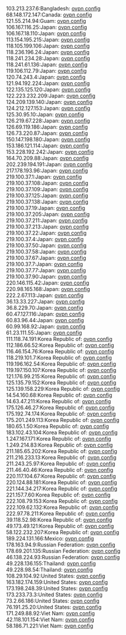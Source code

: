 103.213.237.6:Bangladesh: [ovpn config](vpn/103_213_237_6.ovpn)  
68.148.172.147:Canada: [ovpn config](vpn/68_148_172_147.ovpn)  
121.55.214.94:Guam: [ovpn config](vpn/121_55_214_94.ovpn)  
106.167.116.25:Japan: [ovpn config](vpn/106_167_116_25.ovpn)  
106.167.18.110:Japan: [ovpn config](vpn/106_167_18_110.ovpn)  
113.154.195.215:Japan: [ovpn config](vpn/113_154_195_215.ovpn)  
118.105.199.106:Japan: [ovpn config](vpn/118_105_199_106.ovpn)  
118.236.196.24:Japan: [ovpn config](vpn/118_236_196_24.ovpn)  
118.241.234.28:Japan: [ovpn config](vpn/118_241_234_28.ovpn)  
118.241.61.136:Japan: [ovpn config](vpn/118_241_61_136.ovpn)  
119.106.112.79:Japan: [ovpn config](vpn/119_106_112_79.ovpn)  
120.74.243.4:Japan: [ovpn config](vpn/120_74_243_4.ovpn)  
121.94.192.224:Japan: [ovpn config](vpn/121_94_192_224.ovpn)  
122.135.125.120:Japan: [ovpn config](vpn/122_135_125_120.ovpn)  
122.223.232.209:Japan: [ovpn config](vpn/122_223_232_209.ovpn)  
124.209.139.140:Japan: [ovpn config](vpn/124_209_139_140.ovpn)  
124.212.127.153:Japan: [ovpn config](vpn/124_212_127_153.ovpn)  
125.30.95.10:Japan: [ovpn config](vpn/125_30_95_10.ovpn)  
126.219.67.228:Japan: [ovpn config](vpn/126_219_67_228.ovpn)  
126.69.119.186:Japan: [ovpn config](vpn/126_69_119_186.ovpn)  
126.73.220.87:Japan: [ovpn config](vpn/126_73_220_87.ovpn)  
150.147.198.180:Japan: [ovpn config](vpn/150_147_198_180.ovpn)  
153.186.121.114:Japan: [ovpn config](vpn/153_186_121_114.ovpn)  
153.228.192.242:Japan: [ovpn config](vpn/153_228_192_242.ovpn)  
164.70.209.88:Japan: [ovpn config](vpn/164_70_209_88.ovpn)  
202.239.194.191:Japan: [ovpn config](vpn/202_239_194_191.ovpn)  
217.178.193.96:Japan: [ovpn config](vpn/217_178_193_96.ovpn)  
219.100.37.1:Japan: [ovpn config](vpn/219_100_37_1.ovpn)  
219.100.37.108:Japan: [ovpn config](vpn/219_100_37_108.ovpn)  
219.100.37.109:Japan: [ovpn config](vpn/219_100_37_109.ovpn)  
219.100.37.125:Japan: [ovpn config](vpn/219_100_37_125.ovpn)  
219.100.37.138:Japan: [ovpn config](vpn/219_100_37_138.ovpn)  
219.100.37.19:Japan: [ovpn config](vpn/219_100_37_19.ovpn)  
219.100.37.205:Japan: [ovpn config](vpn/219_100_37_205.ovpn)  
219.100.37.211:Japan: [ovpn config](vpn/219_100_37_211.ovpn)  
219.100.37.213:Japan: [ovpn config](vpn/219_100_37_213.ovpn)  
219.100.37.22:Japan: [ovpn config](vpn/219_100_37_22.ovpn)  
219.100.37.4:Japan: [ovpn config](vpn/219_100_37_4.ovpn)  
219.100.37.50:Japan: [ovpn config](vpn/219_100_37_50.ovpn)  
219.100.37.58:Japan: [ovpn config](vpn/219_100_37_58.ovpn)  
219.100.37.67:Japan: [ovpn config](vpn/219_100_37_67.ovpn)  
219.100.37.7:Japan: [ovpn config](vpn/219_100_37_7.ovpn)  
219.100.37.77:Japan: [ovpn config](vpn/219_100_37_77.ovpn)  
219.100.37.90:Japan: [ovpn config](vpn/219_100_37_90.ovpn)  
220.146.115.42:Japan: [ovpn config](vpn/220_146_115_42.ovpn)  
220.98.165.168:Japan: [ovpn config](vpn/220_98_165_168.ovpn)  
222.2.67.113:Japan: [ovpn config](vpn/222_2_67_113.ovpn)  
36.13.33.227:Japan: [ovpn config](vpn/36_13_33_227.ovpn)  
36.8.229.70:Japan: [ovpn config](vpn/36_8_229_70.ovpn)  
60.47.127.116:Japan: [ovpn config](vpn/60_47_127_116.ovpn)  
60.83.96.44:Japan: [ovpn config](vpn/60_83_96_44.ovpn)  
60.99.168.92:Japan: [ovpn config](vpn/60_99_168_92.ovpn)  
61.23.111.55:Japan: [ovpn config](vpn/61_23_111_55.ovpn)  
111.118.74.191:Korea Republic of: [ovpn config](vpn/111_118_74_191.ovpn)  
112.186.66.52:Korea Republic of: [ovpn config](vpn/112_186_66_52.ovpn)  
116.46.154.76:Korea Republic of: [ovpn config](vpn/116_46_154_76.ovpn)  
118.219.101.7:Korea Republic of: [ovpn config](vpn/118_219_101_7.ovpn)  
119.196.162.54:Korea Republic of: [ovpn config](vpn/119_196_162_54.ovpn)  
119.197.150.107:Korea Republic of: [ovpn config](vpn/119_197_150_107.ovpn)  
121.176.99.215:Korea Republic of: [ovpn config](vpn/121_176_99_215.ovpn)  
125.135.79.152:Korea Republic of: [ovpn config](vpn/125_135_79_152.ovpn)  
125.139.158.229:Korea Republic of: [ovpn config](vpn/125_139_158_229.ovpn)  
14.54.160.68:Korea Republic of: [ovpn config](vpn/14_54_160_68.ovpn)  
14.63.47.211:Korea Republic of: [ovpn config](vpn/14_63_47_211.ovpn)  
175.126.46.27:Korea Republic of: [ovpn config](vpn/175_126_46_27.ovpn)  
175.192.74.174:Korea Republic of: [ovpn config](vpn/175_192_74_174.ovpn)  
175.201.249.113:Korea Republic of: [ovpn config](vpn/175_201_249_113.ovpn)  
180.65.1.50:Korea Republic of: [ovpn config](vpn/180_65_1_50.ovpn)  
183.102.43.104:Korea Republic of: [ovpn config](vpn/183_102_43_104.ovpn)  
1.247.167.171:Korea Republic of: [ovpn config](vpn/1_247_167_171.ovpn)  
1.249.214.83:Korea Republic of: [ovpn config](vpn/1_249_214_83.ovpn)  
211.185.65.202:Korea Republic of: [ovpn config](vpn/211_185_65_202.ovpn)  
211.216.233.13:Korea Republic of: [ovpn config](vpn/211_216_233_13.ovpn)  
211.243.25.97:Korea Republic of: [ovpn config](vpn/211_243_25_97.ovpn)  
211.46.40.46:Korea Republic of: [ovpn config](vpn/211_46_40_46.ovpn)  
220.117.104.67:Korea Republic of: [ovpn config](vpn/220_117_104_67.ovpn)  
220.124.88.181:Korea Republic of: [ovpn config](vpn/220_124_88_181.ovpn)  
221.144.34.217:Korea Republic of: [ovpn config](vpn/221_144_34_217.ovpn)  
221.157.7.60:Korea Republic of: [ovpn config](vpn/221_157_7_60.ovpn)  
222.108.79.153:Korea Republic of: [ovpn config](vpn/222_108_79_153.ovpn)  
222.109.62.132:Korea Republic of: [ovpn config](vpn/222_109_62_132.ovpn)  
222.97.78.211:Korea Republic of: [ovpn config](vpn/222_97_78_211.ovpn)  
39.118.52.98:Korea Republic of: [ovpn config](vpn/39_118_52_98.ovpn)  
49.173.49.121:Korea Republic of: [ovpn config](vpn/49_173_49_121.ovpn)  
58.122.232.207:Korea Republic of: [ovpn config](vpn/58_122_232_207.ovpn)  
189.224.131.166:Mexico: [ovpn config](vpn/189_224_131_166.ovpn)  
178.163.94.9:Russian Federation: [ovpn config](vpn/178_163_94_9.ovpn)  
178.69.201.135:Russian Federation: [ovpn config](vpn/178_69_201_135.ovpn)  
46.138.224.93:Russian Federation: [ovpn config](vpn/46_138_224_93.ovpn)  
49.228.136.155:Thailand: [ovpn config](vpn/49_228_136_155.ovpn)  
49.228.98.54:Thailand: [ovpn config](vpn/49_228_98_54.ovpn)  
108.29.104.92:United States: [ovpn config](vpn/108_29_104_92.ovpn)  
163.182.174.159:United States: [ovpn config](vpn/163_182_174_159.ovpn)  
173.198.248.39:United States: [ovpn config](vpn/173_198_248_39.ovpn)  
173.233.73.3:United States: [ovpn config](vpn/173_233_73_3.ovpn)  
73.2.66.186:United States: [ovpn config](vpn/73_2_66_186.ovpn)  
76.191.25.20:United States: [ovpn config](vpn/76_191_25_20.ovpn)  
171.249.88.92:Viet Nam: [ovpn config](vpn/171_249_88_92.ovpn)  
42.118.101.154:Viet Nam: [ovpn config](vpn/42_118_101_154.ovpn)  
58.186.71.221:Viet Nam: [ovpn config](vpn/58_186_71_221.ovpn)  
